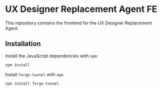 # UX Designer Replacement Agent FE

This repository contains the frontend for the UX Designer Replacement Agent.

## Installation

Install the JavaScript dependencies with `npm`:

```bash
npm install
```

Install `forge-tunnel` with `npm`

```bash
npm install forge-tunnel
```
